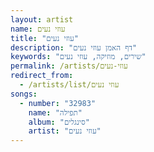 ```yaml
---
layout: artist
name: עוזי נעים
title: "עוזי נעים"
description: "דף האמן עוזי נעים"
keywords: "שירים, מוזיקה, עוזי נעים"
permalink: /artists/עוזי-נעים
redirect_from:
  - /artists/list/עוזי נעים
songs:
  - number: "32983"
    name: "תפילה"
    album: "סינגלים"
    artist: "עוזי נעים"
---
```

